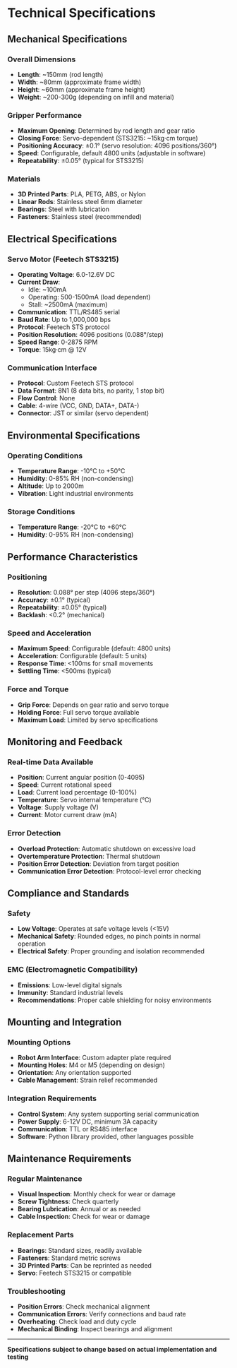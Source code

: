 # Technical Specifications

## Mechanical Specifications

### Overall Dimensions
- **Length**: ~150mm (rod length)
- **Width**: ~80mm (approximate frame width)
- **Height**: ~60mm (approximate frame height)
- **Weight**: ~200-300g (depending on infill and material)

### Gripper Performance
- **Maximum Opening**: Determined by rod length and gear ratio
- **Closing Force**: Servo-dependent (STS3215: ~15kg·cm torque)
- **Positioning Accuracy**: ±0.1° (servo resolution: 4096 positions/360°)
- **Speed**: Configurable, default 4800 units (adjustable in software)
- **Repeatability**: ±0.05° (typical for STS3215)

### Materials
- **3D Printed Parts**: PLA, PETG, ABS, or Nylon
- **Linear Rods**: Stainless steel 6mm diameter
- **Bearings**: Steel with lubrication
- **Fasteners**: Stainless steel (recommended)

## Electrical Specifications

### Servo Motor (Feetech STS3215)
- **Operating Voltage**: 6.0-12.6V DC
- **Current Draw**: 
  - Idle: ~100mA
  - Operating: 500-1500mA (load dependent)
  - Stall: ~2500mA (maximum)
- **Communication**: TTL/RS485 serial
- **Baud Rate**: Up to 1,000,000 bps
- **Protocol**: Feetech STS protocol
- **Position Resolution**: 4096 positions (0.088°/step)
- **Speed Range**: 0-2875 RPM
- **Torque**: 15kg·cm @ 12V

### Communication Interface
- **Protocol**: Custom Feetech STS protocol
- **Data Format**: 8N1 (8 data bits, no parity, 1 stop bit)
- **Flow Control**: None
- **Cable**: 4-wire (VCC, GND, DATA+, DATA-)
- **Connector**: JST or similar (servo dependent)

## Environmental Specifications

### Operating Conditions
- **Temperature Range**: -10°C to +50°C
- **Humidity**: 0-85% RH (non-condensing)
- **Altitude**: Up to 2000m
- **Vibration**: Light industrial environments

### Storage Conditions
- **Temperature Range**: -20°C to +60°C
- **Humidity**: 0-95% RH (non-condensing)

## Performance Characteristics

### Positioning
- **Resolution**: 0.088° per step (4096 steps/360°)
- **Accuracy**: ±0.1° (typical)
- **Repeatability**: ±0.05° (typical)
- **Backlash**: <0.2° (mechanical)

### Speed and Acceleration
- **Maximum Speed**: Configurable (default: 4800 units)
- **Acceleration**: Configurable (default: 5 units)
- **Response Time**: <100ms for small movements
- **Settling Time**: <500ms (typical)

### Force and Torque
- **Grip Force**: Depends on gear ratio and servo torque
- **Holding Force**: Full servo torque available
- **Maximum Load**: Limited by servo specifications

## Monitoring and Feedback

### Real-time Data Available
- **Position**: Current angular position (0-4095)
- **Speed**: Current rotational speed
- **Load**: Current load percentage (0-100%)
- **Temperature**: Servo internal temperature (°C)
- **Voltage**: Supply voltage (V)
- **Current**: Motor current draw (mA)

### Error Detection
- **Overload Protection**: Automatic shutdown on excessive load
- **Overtemperature Protection**: Thermal shutdown
- **Position Error Detection**: Deviation from target position
- **Communication Error Detection**: Protocol-level error checking

## Compliance and Standards

### Safety
- **Low Voltage**: Operates at safe voltage levels (<15V)
- **Mechanical Safety**: Rounded edges, no pinch points in normal operation
- **Electrical Safety**: Proper grounding and isolation recommended

### EMC (Electromagnetic Compatibility)
- **Emissions**: Low-level digital signals
- **Immunity**: Standard industrial levels
- **Recommendations**: Proper cable shielding for noisy environments

## Mounting and Integration

### Mounting Options
- **Robot Arm Interface**: Custom adapter plate required
- **Mounting Holes**: M4 or M5 (depending on design)
- **Orientation**: Any orientation supported
- **Cable Management**: Strain relief recommended

### Integration Requirements
- **Control System**: Any system supporting serial communication
- **Power Supply**: 6-12V DC, minimum 3A capacity
- **Communication**: TTL or RS485 interface
- **Software**: Python library provided, other languages possible

## Maintenance Requirements

### Regular Maintenance
- **Visual Inspection**: Monthly check for wear or damage
- **Screw Tightness**: Check quarterly
- **Bearing Lubrication**: Annual or as needed
- **Cable Inspection**: Check for wear or damage

### Replacement Parts
- **Bearings**: Standard sizes, readily available
- **Fasteners**: Standard metric screws
- **3D Printed Parts**: Can be reprinted as needed
- **Servo**: Feetech STS3215 or compatible

### Troubleshooting
- **Position Errors**: Check mechanical alignment
- **Communication Errors**: Verify connections and baud rate
- **Overheating**: Check load and duty cycle
- **Mechanical Binding**: Inspect bearings and alignment

---

**Specifications subject to change based on actual implementation and testing** 